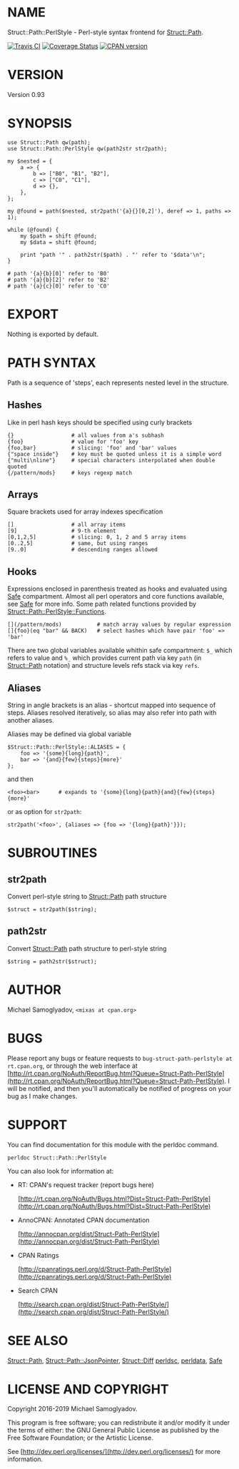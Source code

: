 # NAME

Struct::Path::PerlStyle - Perl-style syntax frontend for [Struct::Path](https://metacpan.org/pod/Struct::Path).

<a href="https://travis-ci.org/mr-mixas/Struct-Path-PerlStyle.pm"><img src="https://travis-ci.org/mr-mixas/Struct-Path-PerlStyle.pm.svg?branch=master" alt="Travis CI"></a>
<a href='https://coveralls.io/github/mr-mixas/Struct-Path-PerlStyle.pm?branch=master'><img src='https://coveralls.io/repos/github/mr-mixas/Struct-Path-PerlStyle.pm/badge.svg?branch=master' alt='Coverage Status'/></a>
<a href="https://badge.fury.io/pl/Struct-Path-PerlStyle"><img src="https://badge.fury.io/pl/Struct-Path-PerlStyle.svg" alt="CPAN version"></a>

# VERSION

Version 0.93

# SYNOPSIS

    use Struct::Path qw(path);
    use Struct::Path::PerlStyle qw(path2str str2path);

    my $nested = {
        a => {
            b => ["B0", "B1", "B2"],
            c => ["C0", "C1"],
            d => {},
        },
    };

    my @found = path($nested, str2path('{a}{}[0,2]'), deref => 1, paths => 1);

    while (@found) {
        my $path = shift @found;
        my $data = shift @found;

        print "path '" . path2str($path) . "' refer to '$data'\n";
    }

    # path '{a}{b}[0]' refer to 'B0'
    # path '{a}{b}[2]' refer to 'B2'
    # path '{a}{c}[0]' refer to 'C0'

# EXPORT

Nothing is exported by default.

# PATH SYNTAX

Path is a sequence of 'steps', each represents nested level in the structure.

## Hashes

Like in perl hash keys should be specified using curly brackets

    {}                  # all values from a's subhash
    {foo}               # value for 'foo' key
    {foo,bar}           # slicing: 'foo' and 'bar' values
    {"space inside"}    # key must be quoted unless it is a simple word
    {"multi\nline"}     # special characters interpolated when double quoted
    {/pattern/mods}     # keys regexp match

## Arrays

Square brackets used for array indexes specification

    []                  # all array items
    [9]                 # 9-th element
    [0,1,2,5]           # slicing: 0, 1, 2 and 5 array items
    [0..2,5]            # same, but using ranges
    [9..0]              # descending ranges allowed

## Hooks

Expressions enclosed in parenthesis treated as hooks and evaluated using
[Safe](https://metacpan.org/pod/Safe) compartment. Almost all perl operators and core functions available,
see [Safe](https://metacpan.org/pod/Safe) for more info. Some path related functions provided by
[Struct::Path::PerlStyle::Functions](https://metacpan.org/pod/Struct::Path::PerlStyle::Functions).

    [](/pattern/mods)           # match array values by regular expression
    []{foo}(eq "bar" && BACK)   # select hashes which have pair 'foo' => 'bar'

There are two global variables available whithin safe compartment: `$_` which
refers to value and `%_` which provides current path via key `path` (in
[Struct::Path](https://metacpan.org/pod/Struct::Path) notation) and structure levels refs stack via key `refs`.

## Aliases

String in angle brackets is an alias - shortcut mapped into sequence of
steps. Aliases resolved iteratively, so alias may also refer into path with
another aliases.

Aliases may be defined via global variable

    $Struct::Path::PerlStyle::ALIASES = {
        foo => '{some}{long}{path}',
        bar => '{and}{few}{steps}{more}'
    };

and then

    <foo><bar>      # expands to '{some}{long}{path}{and}{few}{steps}{more}'

or as option for `str2path`:

    str2path('<foo>', {aliases => {foo => '{long}{path}'}});

# SUBROUTINES

## str2path

Convert perl-style string to [Struct::Path](https://metacpan.org/pod/Struct::Path) path structure

    $struct = str2path($string);

## path2str

Convert [Struct::Path](https://metacpan.org/pod/Struct::Path) path structure to perl-style string

    $string = path2str($struct);

# AUTHOR

Michael Samoglyadov, `<mixas at cpan.org>`

# BUGS

Please report any bugs or feature requests to
`bug-struct-path-perlstyle at rt.cpan.org`, or through the web interface at
[http://rt.cpan.org/NoAuth/ReportBug.html?Queue=Struct-Path-PerlStyle](http://rt.cpan.org/NoAuth/ReportBug.html?Queue=Struct-Path-PerlStyle). I
will be notified, and then you'll automatically be notified of progress on
your bug as I make changes.

# SUPPORT

You can find documentation for this module with the perldoc command.

    perldoc Struct::Path::PerlStyle

You can also look for information at:

- RT: CPAN's request tracker (report bugs here)

    [http://rt.cpan.org/NoAuth/Bugs.html?Dist=Struct-Path-PerlStyle](http://rt.cpan.org/NoAuth/Bugs.html?Dist=Struct-Path-PerlStyle)

- AnnoCPAN: Annotated CPAN documentation

    [http://annocpan.org/dist/Struct-Path-PerlStyle](http://annocpan.org/dist/Struct-Path-PerlStyle)

- CPAN Ratings

    [http://cpanratings.perl.org/d/Struct-Path-PerlStyle](http://cpanratings.perl.org/d/Struct-Path-PerlStyle)

- Search CPAN

    [http://search.cpan.org/dist/Struct-Path-PerlStyle/](http://search.cpan.org/dist/Struct-Path-PerlStyle/)

# SEE ALSO

[Struct::Path](https://metacpan.org/pod/Struct::Path), [Struct::Path::JsonPointer](https://metacpan.org/pod/Struct::Path::JsonPointer), [Struct::Diff](https://metacpan.org/pod/Struct::Diff)
[perldsc](https://metacpan.org/pod/perldsc), [perldata](https://metacpan.org/pod/perldata), [Safe](https://metacpan.org/pod/Safe)

# LICENSE AND COPYRIGHT

Copyright 2016-2019 Michael Samoglyadov.

This program is free software; you can redistribute it and/or modify it
under the terms of either: the GNU General Public License as published
by the Free Software Foundation; or the Artistic License.

See [http://dev.perl.org/licenses/](http://dev.perl.org/licenses/) for more information.
